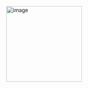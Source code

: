 <img width="202" alt="image" src="https://github.com/user-attachments/assets/cb953e7e-36cb-4906-b4a4-0d0efc4179cf">

